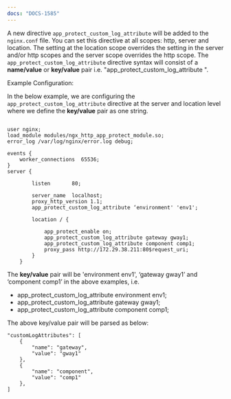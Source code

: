 ```yaml
---
docs: "DOCS-1585"
---
```


A new directive `app_protect_custom_log_attribute` will be added to the `nginx.conf` file. You can set this directive at all scopes: http, server and location. The setting at the location scope overrides the setting in the server and/or http scopes and the server scope overrides the http scope. The `app_protect_custom_log_attribute` directive syntax will consist of a **name/value** or **key/value** pair i.e. "app_protect_custom_log_attribute <name> <value>".

Example Configuration:

In the below example, we are configuring the `app_protect_custom_log_attribute` directive at the server and location level where we define the **key/value** pair as one string.

```nginx

user nginx;
load_module modules/ngx_http_app_protect_module.so;
error_log /var/log/nginx/error.log debug;

events {
    worker_connections  65536;
}
server {

        listen       80;

        server_name  localhost;
        proxy_http_version 1.1;
        app_protect_custom_log_attribute ‘environment' 'env1';

        location / {

            app_protect_enable on;
            app_protect_custom_log_attribute gateway gway1;
            app_protect_custom_log_attribute component comp1;
            proxy_pass http://172.29.38.211:80$request_uri;
        }
    }
```

The **key/value** pair will be 'environment env1', ‘gateway gway1’ and ‘component comp1’ in the above examples, i.e.

- app_protect_custom_log_attribute environment env1;
- app_protect_custom_log_attribute gateway gway1;
- app_protect_custom_log_attribute component comp1;

The above key/value pair will be parsed as below:

```shell
"customLogAttributes": [
    {
        "name": "gateway",
        "value": "gway1"
    },
    {
        "name": "component",
        "value": "comp1"
    },
]
```